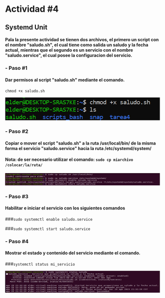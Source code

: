# Actividad #4
## Systemd Unit
#### Pala la presente actividad se tienen dos archivos, el primero un script con el nombre "saludo.sh", el cual tiene como salida un saludo y la fecha actual, mientras que el segundo es un servicio con el nombre "saludo.service", el cual posee la configuracion del servicio.

### - Paso #1
#### Dar permisos al script "saludo.sh" mediante el comando.
`chmod +x saludo.sh`

![Estructura](Imagenes/2.PNG)

### - Paso #2
#### Copiar o mover el script "saludo.sh" a la ruta /usr/local/bin/ de la misma forma el servicio "saludo.service" hacia la ruta /etc/systemd/system/
#### Nota: de ser necesario utilizar el comando: `sudo cp miarchivo /colocar/la/ruta/`
 ![Estructura](Imagenes/4.PNG)

### - Paso #3
#### Habilitar e iniciar el servicio con los siguientes comandos
###`sudo systemctl enable saludo.service`

###`sudo systemctl start saludo.service`

### - Paso #4
#### Mostrar el estado y contenido del servicio mediante el comando.
###`systemctl status mi_servicio`

![Estructura](Imagenes/3.PNG)